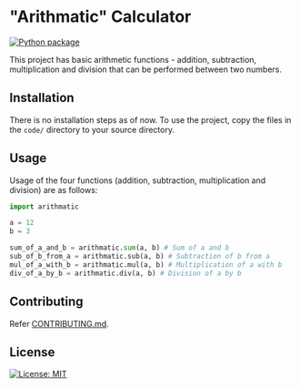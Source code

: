 # "Arithmatic" Calculator
[![Python package](https://github.com/hellgirl16/sehw1/actions/workflows/python-package.yml/badge.svg)](https://github.com/hellgirl16/sehw1/actions/workflows/python-package.yml)



This project has basic arithmetic functions - addition, subtraction, multiplication and division that can be performed between two numbers. 

## Installation

There is no installation steps as of now. To use the project, copy the files in the `code/` directory to your source directory.

## Usage

Usage of the four functions (addition, subtraction, multiplication and division) are as follows:

```python
import arithmatic

a = 12
b = 3

sum_of_a_and_b = arithmatic.sum(a, b) # Sum of a and b
sub_of_b_from_a = arithmatic.sub(a, b) # Subtraction of b from a
mul_of_a_with_b = arithmatic.mul(a, b) # Multiplication of a with b
div_of_a_by_b = arithmatic.div(a, b) # Division of a by b

```

## Contributing
Refer [CONTRIBUTING.md](CONTRIBUTING.md).

## License

[![License: MIT](https://img.shields.io/badge/License-MIT-green.svg)](https://opensource.org/licenses/MIT)

